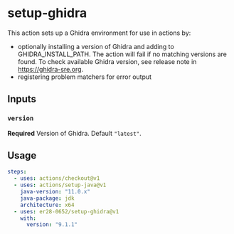 # setup-ghidra

This action sets up a Ghidra environment for use in actions by:

- optionally installing a version of Ghidra and adding to GHIDRA_INSTALL_PATH. The action will fail if no matching versions are found. To check available Ghidra version, see release note in https://ghidra-sre.org.
- registering problem matchers for error output

## Inputs

### `version`

**Required** Version of Ghidra. Default `"latest"`.

## Usage

```yaml
steps:
  - uses: actions/checkout@v1
  - uses: actions/setup-java@v1
    java-version: "11.0.x"
    java-package: jdk
    architecture: x64
  - uses: er28-0652/setup-ghidra@v1
    with:
      version: "9.1.1"
```
